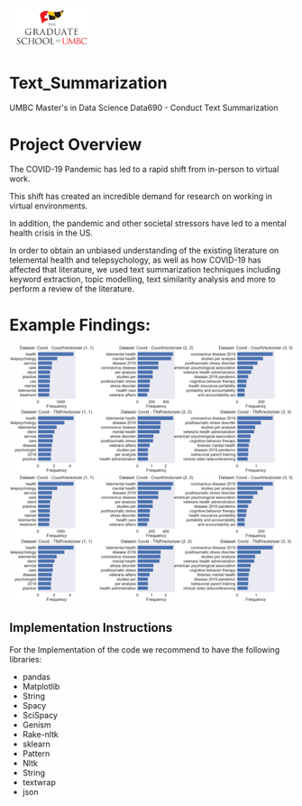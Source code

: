 <img src="Images/UMBC_Graduate_School.jpg" width="150">

# Text_Summarization
UMBC Master's in Data Science Data690 - Conduct Text Summarization

# Project Overview

The COVID-19 Pandemic has led to a rapid shift from in-person to virtual work.

This shift has created an incredible demand for research on working in virtual environments.

In addition, the pandemic and other societal stressors have led to a mental health crisis in the US.

In order to obtain an unbiased understanding of the existing literature on telemental health and telepsychology,
as well as how COVID-19 has affected that literature, we used text summarization techniques including keyword extraction,
topic modelling, text similarity analysis and more to perform a review of the literature.

# Example Findings:

![Frequency Counts Before the COVID-19 Pandemic: (2017-2019)](./Images/covid_freq_counts.png)
![Frequency Counts During COVID-19 Pandemic: (2020-2021)](./Images/covid_freq_counts.png)

## Implementation Instructions
For the Implementation of the code we recommend to have the following libraries:

  - pandas
  - Matplotlib
  - String
  - Spacy
  - SciSpacy
  - Genism
  - Rake-nltk
  - sklearn
  - Pattern
  - Nltk
  - String
  - textwrap
  - json
